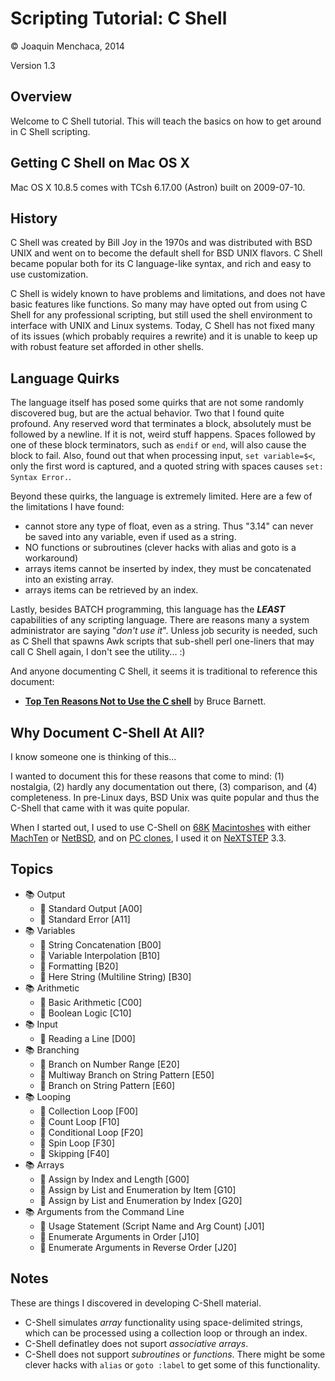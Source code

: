 # Scripting Tutorial: C Shell

© Joaquin Menchaca, 2014

Version 1.3

## Overview

Welcome to C Shell tutorial.  This will teach the basics on how to get around in C Shell scripting.

## Getting C Shell on Mac OS X

Mac OS X 10.8.5 comes with TCsh 6.17.00 (Astron) built on 2009-07-10.

## History

C Shell was created by Bill Joy in the 1970s and was distributed with BSD UNIX and went on to become the default shell for BSD UNIX flavors.  C Shell became popular both for its C language-like syntax, and rich and easy to use customization.  

C Shell is widely known to have problems and limitations, and does not have basic features like functions.  So many may have opted out from using C Shell for any professional scripting, but still used the shell environment to interface with UNIX and Linux systems.  Today, C Shell has not fixed many of its issues (which probably requires a rewrite)
and it is unable to keep up with robust feature set afforded in other shells.

## Language Quirks

The language itself has posed some quirks that are not some randomly discovered bug, but are the actual behavior.  Two that I found quite profound.  Any reserved word that terminates a block, absolutely must be followed by a newline.  If it is not, weird stuff happens.  Spaces followed by one of these block terminators, such as ```endif``` or ```end```, will also cause the block to fail.  Also, found out that when processing input, ```set variable=$<```, only the first word is captured, and a quoted string with spaces causes ```set: Syntax Error.```.

Beyond these quirks, the language is extremely limited.  Here are a few of the limitations I have found:

  * cannot store any type of float, even as a string.  Thus "3.14" can never be saved into any variable, even if used as a string.
  * NO functions or subroutines (clever hacks with alias and goto is a workaround)
  * arrays items cannot be inserted by index, they must be concatenated into an existing array.
  * arrays items can be retrieved by an index.

Lastly, besides BATCH programming, this language has the ***LEAST*** capabilities of any scripting language.  There are reasons many a system administrator are saying "*don't use it*". Unless job security is needed, such as C Shell that spawns Awk scripts that sub-shell perl one-liners that may call C Shell again, I don't see the utility... :)

And anyone documenting C Shell, it seems it is traditional to reference this document:

  * **[Top Ten Reasons Not to Use the C shell](http://www.grymoire.com/unix/CshTop10.txt)** by Bruce Barnett.

## Why Document C-Shell At All?

I know someone one is thinking of this...

I wanted to document this for these reasons that come to mind: (1) nostalgia, (2) hardly any documentation out there, (3) comparison, and (4) completeness.  In pre-Linux days, BSD Unix was quite popular and thus the C-Shell that came with it was quite popular.  

When I started out, I used to use C-Shell on [68K](http://en.wikipedia.org/wiki/Motorola_68000_series) [Macintoshes](http://en.wikipedia.org/wiki/Macintosh) with either   [MachTen](http://www.tenon.com/products/machten/) or [NetBSD](http://www.netbsd.org/), and on [PC clones](http://en.wikipedia.org/wiki/IBM_PC_compatible), I used it on [NeXTSTEP](http://en.wikipedia.org/wiki/NeXTSTEP) 3.3.

## Topics

* :books: Output
  * :green_book: Standard Output [A00]
  * :closed_book: Standard Error [A11]
* :books: Variables
  * :green_book: String Concatenation [B00]
  * :green_book: Variable Interpolation [B10]
  * :green_book: Formatting [B20]
  * :green_book: Here String (Multiline String) [B30]
* :books: Arithmetic
  * :green_book: Basic Arithmetic [C00]
  * :green_book: Boolean Logic [C10]
* :books: Input
  * :green_book: Reading a Line [D00]
* :books: Branching
  * :green_book: Branch on Number Range [E20]
  * :green_book: Multiway Branch on String Pattern [E50]
  * :green_book: Branch on String Pattern [E60]
* :books: Looping
  * :green_book: Collection Loop [F00]
  * :green_book: Count Loop [F10]
  * :green_book: Conditional Loop [F20]
  * :green_book: Spin Loop [F30]
  * :green_book: Skipping [F40]
* :books: Arrays
  * :green_book: Assign by Index and Length [G00]
  * :green_book: Assign by List and Enumeration by Item [G10]
  * :green_book: Assign by List and Enumeration by Index [G20]
* :books: Arguments from the Command Line
  * :closed_book: Usage Statement (Script Name and Arg Count) [J01]
  * :green_book: Enumerate Arguments in Order [J10]
  * :green_book: Enumerate Arguments in Reverse Order [J20]

## Notes

These are things I discovered in developing C-Shell material.

* C-Shell simulates *array* functionality using space-delimited strings, which can be processed using a collection loop or through an index.
* C-Shell definatley does not suport *associative arrays*.
* C-Shell does not support *subroutines* or *functions*.  There might be some clever hacks with `alias` or `goto :label` to get some of this functionality.
